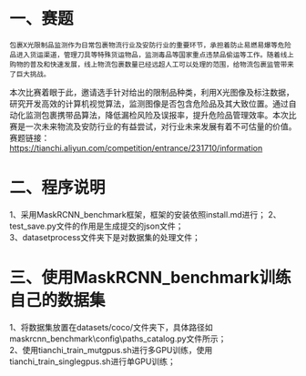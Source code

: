 # 一、赛题	
	包裹X光限制品监测作为日常包裹物流行业及安防行业的重要环节，承担着防止易燃易爆等危险品进入货运渠道，管理刀具等特殊货运物品，监测毒品等国家重点违禁品偷运等工作。随着线上购物的普及和快速发展，线上物流包裹数量已经远超人工可以处理的范围，给物流包裹监管带来了巨大挑战。
本次比赛着眼于此，邀请选手针对给出的限制品种类，利用X光图像及标注数据，研究开发高效的计算机视觉算法，监测图像是否包含危险品及其大致位置。通过自动化监测包裹携带品算法，降低漏检风险及误报率，提升危险品管理效率。本次比赛是一次未来物流及安防行业的有益尝试，对行业未来发展有着不可估量的价值。
赛题链接：https://tianchi.aliyun.com/competition/entrance/231710/information

# 二、程序说明
1、采用MaskRCNN_benchmark框架，框架的安装依照install.md进行；
2、test_save.py文件的作用是生成提交的json文件； <br>
3、datasetprocess文件夹下是对数据集的处理文件； <br>

# 三、使用MaskRCNN_benchmark训练自己的数据集
1、将数据集放置在datasets/coco/文件夹下，具体路径如maskrcnn_benchmark\config\paths_catalog.py文件所示； <br>
2、使用tianchi_train_mutgpus.sh进行多GPU训练，使用tianchi_train_singlegpus.sh进行单GPU训练； <br>

